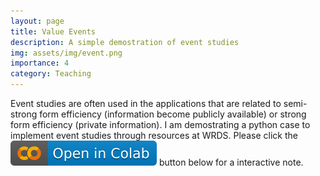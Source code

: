 ```yaml
---
layout: page
title: Value Events
description: A simple demostration of event studies
img: assets/img/event.png
importance: 4
category: Teaching
---
```


Event studies are often used in the applications that are related to semi-strong form efficiency (information become publicly available) or strong form efficiency (private information). I am demostrating a python case to implement event studies through resources at WRDS. Please click the <img src="/assets/img/colab.svg"> button below for a interactive note. 


<script src="https://gist.github.com/ruidaiphd/f55c0c9711a87ca36216708b1d1e5abb.js"></script>